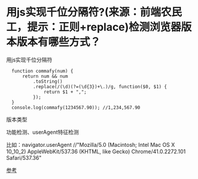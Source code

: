 # 用js实现千位分隔符?(来源：前端农民工，提示：正则+replace)检测浏览器版本版本有哪些方式？

用js实现千位分隔符
 
	  function commafy(num) {
	      return num && num
	          .toString()
	          .replace(/(\d)(?=(\d{3})+\.)/g, function($0, $1) {
	              return $1 + ",";
	          });
	  }
	  console.log(commafy(1234567.90)); //1,234,567.90

版本类型

功能检测、userAgent特征检测

  比如：navigator.userAgent
  //"Mozilla/5.0 (Macintosh; Intel Mac OS X 10_10_2) AppleWebKit/537.36
    (KHTML, like Gecko) Chrome/41.0.2272.101 Safari/537.36"

[参考](http://www.cnblogs.com/leadzen/archive/2008/09/06/1285764.html)